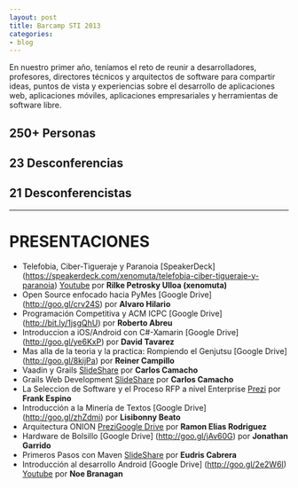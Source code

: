 ```yaml
---
layout: post
title: Barcamp STI 2013
categories:
- blog
---
```


En nuestro primer año, teníamos  el reto de reunir a desarrolladores, profesores, directores técnicos y arquitectos de software para compartir ideas, puntos de vista y experiencias sobre el desarrollo de aplicaciones web, aplicaciones móviles, aplicaciones empresariales y herramientas de software libre. 

## 250+ Personas

## 23 Desconferencias

## 21 Desconferencistas
---

# PRESENTACIONES

* Telefobia, Ciber-Tigueraje y Paranoia [SpeakerDeck] (https://speakerdeck.com/xenomuta/telefobia-ciber-tigueraje-y-paranoia) 
[Youtube](https://www.youtube.com/watch?v=1IJkPUo3ayk&feature=youtu.be) por **Rilke Petrosky Ulloa (xenomuta)**
* Open Source enfocado hacia PyMes  [Google Drive] (http://goo.gl/crv24S) por **Alvaro Hilario**
* Programación Competitiva y ACM ICPC [Google Drive] (http://bit.ly/1jsgQhU) por **Roberto Abreu**
* Introduccion a iOS/Android con C#-Xamarin [Google Drive] (http://goo.gl/ye6KxP) por **David Tavarez‪**
* Mas alla de la teoria y la practica: Rompiendo el Genjutsu [Google Drive] (http://goo.gl/8kijPa) por **Reiner Campillo**
* Vaadin y Grails [SlideShare](http://es.slideshare.net/vacax/vaadin-y-grails-barcamp-2013) por **Carlos Camacho**
* Grails Web Development [SlideShare](http://es.slideshare.net/vacax/grails-barcamp-2013) por **Carlos Camacho**
* La Seleccion de Software y el Proceso RFP a nivel Enterprise [Prezi](https://goo.gl/UMQIGh) por   **Frank Espino**
* Introducción a la Minería de Textos [Google Drive] (http://goo.gl/zhZdmi) por **Lisibonny Beato**
* Arquitectura ONION [Prezi](http://goo.gl/bCRvLd)[Google Drive](http://goo.gl/SoMxd3) por **Ramon Elias Rodriguez**
* Hardware de Bolsillo [Google Drive] (http://goo.gl/jAv60G) por **Jonathan Garrido**
* Primeros Pasos con Maven [SlideShare](http://www.slideshare.net/eudris/primeros-pasos-con-maven) por **Eudris Cabrera**
* Introducción al desarrollo Android [Google Drive] (http://goo.gl/2e2W6I) [Youtube](https://www.youtube.com/watch?v=5krwNUSFuD0) por **Noe Branagan**

